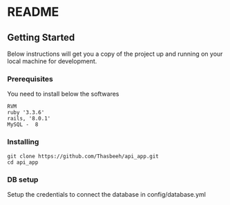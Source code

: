 # README

## Getting Started

Below instructions will get you a copy of the project up and running on your local machine for development.

### Prerequisites

You need to install below the softwares

```
RVM
ruby '3.3.6'
rails, '8.0.1'
MySQL -  8

```

### Installing

```
git clone https://github.com/Thasbeeh/api_app.git
cd api_app
```

### DB setup

Setup the credentials to connect the database in config/database.yml

